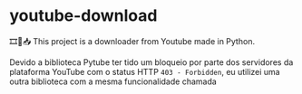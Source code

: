 # youtube-download
🎞️🎵📥 This project is a downloader from Youtube made in Python.

Devido a biblioteca Pytube ter tido um bloqueio por parte dos servidores da plataforma YouTube com o status HTTP `403 - Forbidden`, eu utilizei uma outra biblioteca com a mesma funcionalidade chamada 
